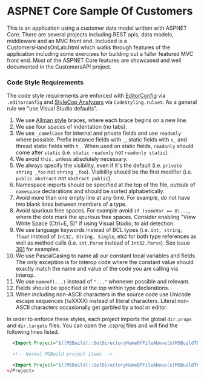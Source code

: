 ASPNET Core Sample Of Customers
===

This is an application using a customer data model written with ASPNET Core. There are several projects including REST apis, data models, middleware and an MVC front end. Included is a CustomersHandsOnLab.html which walks through features of the application including some exercises for building out a fuller featured MVC front end. Most of the ASPNET Core features are showcased and well documented in the CustomersAPI project. 

### Code Style Requirements
The code style requirements are enforced with [EditorConfig](https://docs.microsoft.com/en-us/visualstudio/ide/create-portable-custom-editor-options) via `.editorconfig` and [StyleCop Analyzers](https://github.com/DotNetAnalyzers/StyleCopAnalyzers) via `CodeStyling.rulset`. As a general rule we "use Visual Studio defaults".

1. We use [Allman style](http://en.wikipedia.org/wiki/Indent_style#Allman_style) braces, where each brace begins on a new line.
2. We use four spaces of indentation (no tabs).
3. We use `_camelCase` for internal and private fields and use `readonly` where possible. Prefix instance fields with `_`, static fields with `s_` and thread static fields with `t_`. When used on static fields, `readonly` should come after `static` (i.e. `static readonly` not `readonly static`).
4. We avoid `this.` unless absolutely necessary. 
5. We always specify the visibility, even if it's the default (i.e.
   `private string _foo` not `string _foo`). Visibility should be the first modifier (i.e. 
   `public abstract` not `abstract public`).
6. Namespace imports should be specified at the top of the file, *outside* of
   `namespace` declarations and should be sorted alphabetically.
7. Avoid more than one empty line at any time. For example, do not have two
   blank lines between members of a type.
8. Avoid spurious free spaces.
   For example avoid `if (someVar == 0)...`, where the dots mark the spurious free spaces.
   Consider enabling "View White Space (Ctrl+E, S)" if using Visual Studio, to aid detection.
9. We use language keywords instead of BCL types (i.e. `int, string, float` instead of `Int32, String, Single`, etc) for both type references as well as method calls (i.e. `int.Parse` instead of `Int32.Parse`). See issue [391](https://github.com/dotnet/corefx/issues/391) for examples.
10. We use PascalCasing to name all our constant local variables and fields. The only exception is for interop code where the constant value should exactly match the name and value of the code you are calling via interop.
11. We use ```nameof(...)``` instead of ```"..."``` whenever possible and relevant.
12. Fields should be specified at the top within type declarations.
13. When including non-ASCII characters in the source code use Unicode escape sequences (\uXXXX) instead of literal characters. Literal non-ASCII characters occasionally get garbled by a tool or editor.

In order to enforce these styles, each project imports the global `dir.props` and `dir.targets` files. You can open the .csproj files and will find the following lines listed. 

```xml
  <Import Project="$([MSBuild]::GetDirectoryNameOfFileAbove($(MSBuildThisFileDirectory), dir.props))\dir.props" />

  <!-- Normal MSBuild project items -->

  <Import Project="$([MSBuild]::GetDirectoryNameOfFileAbove($(MSBuildThisFileDirectory), dir.targets))\dir.targets" />
</Project>
```

